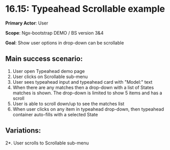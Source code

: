 16.15: Typeahead Scrollable example
===================================
**Primary Actor**: User

**Scope**: Ngx-bootstrap DEMO / BS version 3&4

**Goal**: Show user options in drop-down can be scrollable

Main success scenario:
----------------------
1. User open Typeahead demo page
2. User clicks on Scrollable sub-menu
3. User sees typeahead input and typeahead card with "Model:" text
4. When there are any matches then a drop-down with a list of States matches is shown. The drop-down is limited to show 5 items and has a scroll
5. User is able to scroll down/up to see the matches list
6. When user clicks on any item in typeahead drop-down, then typeahead container auto-fills with a selected State

Variations:
-----------
2*. User scrolls to Scrollable sub-menu
